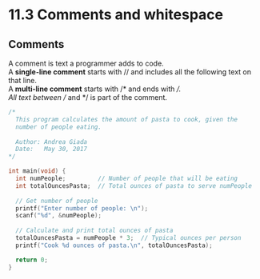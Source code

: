 # 11.3 Comments and whitespace

## Comments
A comment is text a programmer adds to code.   
A **single-line comment** starts with // and includes all the following text on that line.   
A **multi-line comment** starts with /* and ends with */.   
All text between /* and */ is part of the comment.   
```c
/*
  This program calculates the amount of pasta to cook, given the
  number of people eating.
 
  Author: Andrea Giada
  Date:   May 30, 2017
*/

int main(void) {
  int numPeople;         // Number of people that will be eating
  int totalOuncesPasta;  // Total ounces of pasta to serve numPeople
 
  // Get number of people
  printf("Enter number of people: \n");
  scanf("%d", &numPeople);
 
  // Calculate and print total ounces of pasta
  totalOuncesPasta = numPeople * 3;  // Typical ounces per person
  printf("Cook %d ounces of pasta.\n", totalOuncesPasta);

  return 0;
}
```

